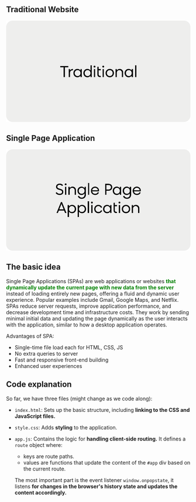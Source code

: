 ## Traditional Website

<img src="readme_utils/traditional.gif" alt="Traditional" width="800">


## Single Page Application

<img src="readme_utils/SPA.gif" alt="Single Page Application" width="800">


## The basic idea
Single Page Applications (SPAs) are web applications or websites <strong style="color : green;">that dynamically update the current page with new data from the server</strong> instead of loading entirely new pages, offering a fluid and dynamic user experience. Popular examples include Gmail, Google Maps, and Netflix. SPAs reduce server requests, improve application performance, and decrease development time and infrastructure costs. They work by sending minimal initial data and updating the page dynamically as the user interacts with the application, similar to how a desktop application operates.


Advantages of SPA:
- Single-time file load each for HTML, CSS, JS
- No extra queries to server
- Fast and responsive front-end building
- Enhanced user experiences


## Code explanation
So far, we have three files (might change as we code along):
- ```index.html```:
	Sets up the basic structure, including **linking to the CSS and JavaScript files.**
- ```style.css```:
	Adds **styling** to the application.

- ```app.js```:
	Contains the logic for **handling client-side routing.** It defines a ```route``` object where:
	- keys are route paths.
	- values are functions that update the content of the ```#app``` div based on the current route.

	The most important part is the event listener ```window.onpopstate```, it listens **for changes in the browser's history state and updates the content accordingly.**